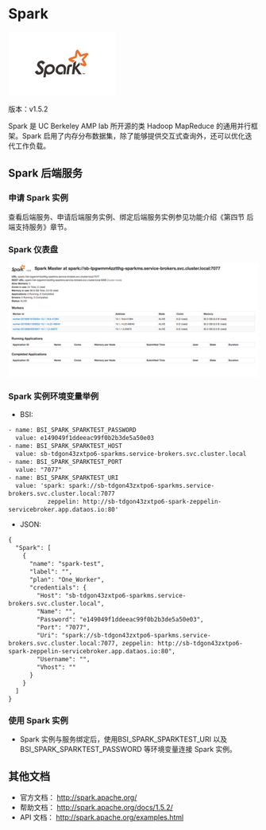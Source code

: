 # Spark

![](img/Spark.png)

版本：v1.5.2

Spark 是 UC Berkeley AMP lab 所开源的类 Hadoop MapReduce 的通用并行框架。Spark 启用了内存分布数据集，除了能够提供交互式查询外，还可以优化迭代工作负载。

## Spark 后端服务

### 申请 Spark 实例

查看后端服务、申请后端服务实例、绑定后端服务实例参见功能介绍《第四节 后端支持服务》章节。

### Spark 仪表盘

![](img/Spark_Dashbroad.png)


### Spark 实例环境变量举例

- BSI:

```
- name: BSI_SPARK_SPARKTEST_PASSWORD
  value: e149049f1ddeeac99f0b2b3de5a50e03
- name: BSI_SPARK_SPARKTEST_HOST
  value: sb-tdgon43zxtpo6-sparkms.service-brokers.svc.cluster.local
- name: BSI_SPARK_SPARKTEST_PORT
  value: "7077"
- name: BSI_SPARK_SPARKTEST_URI
  value: 'spark: spark://sb-tdgon43zxtpo6-sparkms.service-brokers.svc.cluster.local:7077
           zeppelin: http://sb-tdgon43zxtpo6-spark-zeppelin-servicebroker.app.dataos.io:80'
```

- JSON:

```
{
  "Spark": [
    {
      "name": "spark-test", 
      "label": "", 
      "plan": "One_Worker", 
      "credentials": {
        "Host": "sb-tdgon43zxtpo6-sparkms.service-brokers.svc.cluster.local", 
        "Name": "", 
        "Password": "e149049f1ddeeac99f0b2b3de5a50e03", 
        "Port": "7077", 
        "Uri": "spark://sb-tdgon43zxtpo6-sparkms.service-brokers.svc.cluster.local:7077, zeppelin: http://sb-tdgon43zxtpo6-spark-zeppelin-servicebroker.app.dataos.io:80", 
        "Username": "", 
        "Vhost": ""
      }
    }
  ]
}
```

### 使用 Spark 实例

- Spark 实例与服务绑定后，使用BSI_SPARK_SPARKTEST_URI 以及 BSI_SPARK_SPARKTEST_PASSWORD 等环境变量连接 Spark 实例。

## 其他文档

- 官方文档： http://spark.apache.org/
- 帮助文档： http://spark.apache.org/docs/1.5.2/
- API 文档： http://spark.apache.org/examples.html



